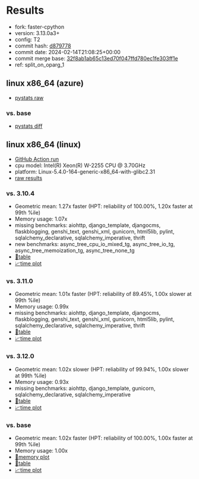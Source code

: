 # Results

- fork: faster-cpython
- version: 3.13.0a3+
- config: T2
- commit hash: [d879778](https://github.com/faster%2dcpython/cpython/commit/d879778)
- commit date: 2024-02-14T21:08:25+00:00
- commit merge base: [32f8ab1ab65c13ed70f047ffd780ec1fe303ff1e](https://github.com/faster%2dcpython/cpython/commit/32f8ab1ab65c13ed70f047ffd780ec1fe303ff1e)
- ref: split_on_oparg_1

## linux x86_64 (azure)

- [pystats raw](bm-20240214-azure-x86_64-faster%252dcpython-split_on_oparg_1-3.13.0a3%2B-d879778-pystats.json)

### vs. base

- [pystats diff](bm-20240214-azure-x86_64-faster%252dcpython-split_on_oparg_1-3.13.0a3%2B-d879778-pystats-vs-base.md)

## linux x86_64 (linux)

- [GitHub Action run](https://github.com/faster-cpython/benchmarking/actions/runs/7918451871)
- cpu model: Intel(R) Xeon(R) W-2255 CPU @ 3.70GHz
- platform: Linux-5.4.0-164-generic-x86_64-with-glibc2.31
- [raw results](bm-20240214-linux-x86_64-faster%252dcpython-split_on_oparg_1-3.13.0a3%2B-d879778.json)

### vs. 3.10.4

- Geometric mean: 1.27x faster (HPT: reliability of 100.00%, 1.20x faster at 99th %ile)
- Memory usage: 1.07x
- missing benchmarks: aiohttp, django_template, djangocms, flaskblogging, genshi_text, genshi_xml, gunicorn, html5lib, pylint, sqlalchemy_declarative, sqlalchemy_imperative, thrift
- new benchmarks: async_tree_cpu_io_mixed_tg, async_tree_io_tg, async_tree_memoization_tg, async_tree_none_tg
- [📄table](bm-20240214-linux-x86_64-faster%252dcpython-split_on_oparg_1-3.13.0a3%2B-d879778-vs-3.10.4.md)
- [📈time plot](bm-20240214-linux-x86_64-faster%252dcpython-split_on_oparg_1-3.13.0a3%2B-d879778-vs-3.10.4.png)

### vs. 3.11.0

- Geometric mean: 1.01x faster (HPT: reliability of 89.45%, 1.00x slower at 99th %ile)
- Memory usage: 0.99x
- missing benchmarks: aiohttp, django_template, djangocms, flaskblogging, genshi_text, genshi_xml, gunicorn, html5lib, pylint, sqlalchemy_declarative, sqlalchemy_imperative, thrift
- [📄table](bm-20240214-linux-x86_64-faster%252dcpython-split_on_oparg_1-3.13.0a3%2B-d879778-vs-3.11.0.md)
- [📈time plot](bm-20240214-linux-x86_64-faster%252dcpython-split_on_oparg_1-3.13.0a3%2B-d879778-vs-3.11.0.png)

### vs. 3.12.0

- Geometric mean: 1.02x slower (HPT: reliability of 99.94%, 1.00x slower at 99th %ile)
- Memory usage: 0.93x
- missing benchmarks: aiohttp, django_template, gunicorn, sqlalchemy_declarative, sqlalchemy_imperative
- [📄table](bm-20240214-linux-x86_64-faster%252dcpython-split_on_oparg_1-3.13.0a3%2B-d879778-vs-3.12.0.md)
- [📈time plot](bm-20240214-linux-x86_64-faster%252dcpython-split_on_oparg_1-3.13.0a3%2B-d879778-vs-3.12.0.png)

### vs. base

- Geometric mean: 1.02x faster (HPT: reliability of 100.00%, 1.00x faster at 99th %ile)
- Memory usage: 1.00x
- [🧠memory plot](bm-20240214-linux-x86_64-faster%252dcpython-split_on_oparg_1-3.13.0a3%2B-d879778-vs-base-mem.png)
- [📄table](bm-20240214-linux-x86_64-faster%252dcpython-split_on_oparg_1-3.13.0a3%2B-d879778-vs-base.md)
- [📈time plot](bm-20240214-linux-x86_64-faster%252dcpython-split_on_oparg_1-3.13.0a3%2B-d879778-vs-base.png)


